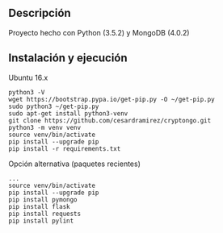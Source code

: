 ## Descripción
Proyecto hecho con Python (3.5.2) y MongoDB (4.0.2)

## Instalación y ejecución
Ubuntu 16.x

    python3 -V
    wget https://bootstrap.pypa.io/get-pip.py -O ~/get-pip.py
    sudo python3 ~/get-pip.py
    sudo apt-get install python3-venv
    git clone https://github.com/cesardramirez/cryptongo.git
    python3 -m venv venv
    source venv/bin/activate
    pip install --upgrade pip
    pip install -r requirements.txt

Opción alternativa (paquetes recientes)

    ...
    source venv/bin/activate
    pip install --upgrade pip
    pip install pymongo
    pip install flask
    pip install requests
    pip install pylint